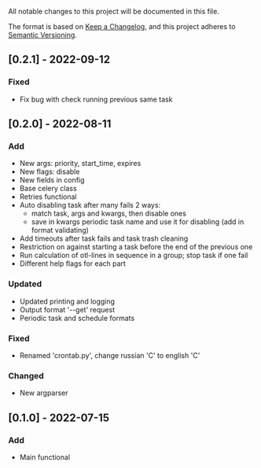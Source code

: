 All notable changes to this project will be documented in this file.

The format is based on [Keep a Changelog](https://keepachangelog.com/en/1.0.0/),
and this project adheres to [Semantic Versioning](https://semver.org/spec/v2.0.0.html).

## [0.2.1] - 2022-09-12
### Fixed
 - Fix bug with check running previous same task

## [0.2.0] - 2022-08-11
### Add
 - New args: priority, start_time, expires
 - New flags: disable
 - New fields in config
 - Base celery class
 - Retries functional
 - Auto disabling task after many fails 2 ways:
   - match task, args and kwargs, then disable ones
   - save in kwargs periodic task name and use it for disabling (add in format validating)
 - Add timeouts after task fails and task trash cleaning
 - Restriction on against starting a task before the end of the previous one
 - Run calculation of otl-lines in sequence in a group; stop task if one fail
 - Different help flags for each part

### Updated
 - Updated printing and logging
 - Output format '--get' request
 - Periodic task and schedule formats

### Fixed
 - Renamed 'crontab.py', change russian 'С' to english 'C'

### Changed
 - New argparser

## [0.1.0] - 2022-07-15
### Add
 - Main functional
